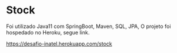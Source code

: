 # Stock
Foi utilizado Java11 com SpringBoot, Maven, SQL, JPA,
O projeto foi hospedado no Heroku, segue link.

https://desafio-inatel.herokuapp.com/stock

